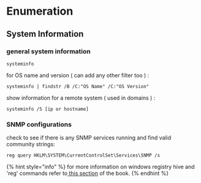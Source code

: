 # Enumeration

## System Information

### general system information

```text
systeminfo
```

for OS name and version \( can add any other filter too \) :

```text
systeminfo | findstr /B /C:"OS Name" /C:"OS Version"
```

show information for a remote system \( used in domains \) :

```text
systeminfo /S [ip or hostname]
```

### SNMP configurations

check to see if there is any SNMP services running and find valid community strings:

```text
reg query HKLM\SYSTEM\CurrentControlSet\Services\SNMP /s 
```

{% hint style="info" %}
for more information on windows registry hive and 'reg' commands refer to[ this section](%20https://7h3w4lk3r.gitbook.io/the-hive/network-attacks/windows/security-component/windows-registry) of the book.
{% endhint %}



















